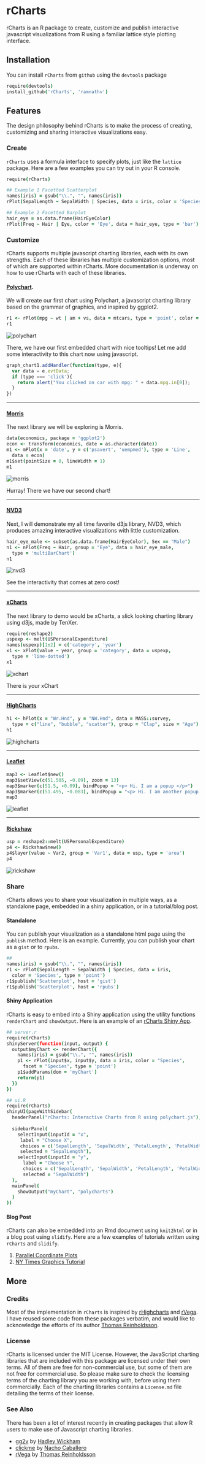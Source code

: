 # rCharts

rCharts is an R package to create, customize and publish interactive javascript visualizations from R using a familiar lattice style plotting interface.

## Installation

You can install `rCharts` from `github` using the `devtools` package

```coffee
require(devtools)
install_github('rCharts', 'ramnathv')
```

## Features

The design philosophy behind rCharts is to make the process of creating, customizing and sharing interactive visualizations easy. 

### Create

`rCharts` uses a formula interface to specify plots, just like the `lattice` package. Here are a few examples you can try out in your R console.

```coffee
require(rCharts)

## Example 1 Facetted Scatterplot
names(iris) = gsub("\\.", "", names(iris))
rPlot(SepalLength ~ SepalWidth | Species, data = iris, color = 'Species', type = 'point')

## Example 2 Facetted Barplot
hair_eye = as.data.frame(HairEyeColor)
rPlot(Freq ~ Hair | Eye, color = 'Eye', data = hair_eye, type = 'bar')
```

### Customize

rCharts supports multiple javascript charting libraries, each with its own strengths. Each of these libraries has multiple customization options, most of which are supported within rCharts. More documentation is underway on how to use rCharts with each of these libraries.

#### [Polychart](https://github.com/Polychart/polychart2).

We will create our first chart using Polychart, a javascript charting library based on the grammar of graphics, and inspired by ggplot2.

```coffee
r1 <- rPlot(mpg ~ wt | am + vs, data = mtcars, type = 'point', color = 'gear')
r1
```

![polychart](screenshots/polychart.png)

There, we have our first embedded chart with nice tooltips! Let me add some interactivity to this chart now using javascript.

```js
graph_chart1.addHandler(function(type, e){
  var data = e.evtData;
  if (type === 'click'){
    return alert("You clicked on car with mpg: " + data.mpg.in[0]);
  }
})
```

---

#### [Morris](https://github.com/oesmith/morris.js)

The next library we will be exploring is Morris.

```coffee
data(economics, package = 'ggplot2')
econ <- transform(economics, date = as.character(date))
m1 <- mPlot(x = 'date', y = c('psavert', 'uempmed'), type = 'Line',
  data = econ)
m1$set(pointSize = 0, lineWidth = 1)
m1
```

![morris](screenshots/morris.png)

Hurray! There we have our second chart!

---

#### [NVD3](https://github.com/novus/nvd3)

Next, I will demonstrate my all time favorite d3js library, NVD3, which produces amazing interactive visualizations with little customization.

```coffee
hair_eye_male <- subset(as.data.frame(HairEyeColor), Sex == "Male")
n1 <- nPlot(Freq ~ Hair, group = "Eye", data = hair_eye_male, 
  type = 'multiBarChart')
n1
```

![nvd3](screenshots/nvd3.png)

See the interactivity that comes at zero cost! 

---

#### [xCharts](https://github.com/tenXer/xcharts/)

The next library to demo would be xCharts, a slick looking charting library using d3js, made by TenXer.

```coffee
require(reshape2)
uspexp <- melt(USPersonalExpenditure)
names(uspexp)[1:2] = c('category', 'year')
x1 <- xPlot(value ~ year, group = 'category', data = uspexp, 
  type = 'line-dotted')
x1
```

![xchart](screenshots/xcharts.png)

There is your xChart

---

#### [HighCharts](http://www.highcharts.com/)

```coffee
h1 <- hPlot(x = "Wr.Hnd", y = "NW.Hnd", data = MASS::survey, 
  type = c("line", "bubble", "scatter"), group = "Clap", size = "Age")
h1
```

![highcharts](screenshots/highcharts.png)

---

#### [Leaflet](http://leafletjs.com/)

```coffee
map3 <- Leaflet$new()
map3$setView(c(51.505, -0.09), zoom = 13)
map3$marker(c(51.5, -0.09), bindPopup = "<p> Hi. I am a popup </p>")
map3$marker(c(51.495, -0.083), bindPopup = "<p> Hi. I am another popup </p>")
map3
```

![leaflet](screenshots/leaflet.png)

---

#### [Rickshaw](https://github.com/shutterstock/rickshaw)

```coffee
usp = reshape2::melt(USPersonalExpenditure)
p4 <- Rickshaw$new()
p4$layer(value ~ Var2, group = 'Var1', data = usp, type = 'area')
p4
```

![rickshaw](screenshots/rickshaw.png)

### Share

rCharts allows you to share your visualization in multiple ways, as a standalone page, embedded in a shiny application, or in a tutorial/blog post.

#### Standalone

You can publish your visualization as a standalone html page using the `publish` method. Here is an example. Currently, you can publish your chart as a `gist` or to `rpubs`.

```coffee
## 
names(iris) = gsub("\\.", "", names(iris))
r1 <- rPlot(SepalLength ~ SepalWidth | Species, data = iris, 
  color = 'Species', type = 'point')
r1$publish('Scatterplot', host = 'gist')
r1$publish('Scatterplot', host = 'rpubs')
```

#### Shiny Application

rCharts is easy to embed into a Shiny application using the utility functions `renderChart` and `showOutput`. Here is an example of an [rCharts Shiny App](http://glimmer.rstudio.com/ramnathv/rChartApp/).

```coffee
## server.r
require(rCharts)
shinyServer(function(input, output) {
  output$myChart <- renderChart({
    names(iris) = gsub("\\.", "", names(iris))
    p1 <- rPlot(input$x, input$y, data = iris, color = "Species", 
      facet = "Species", type = 'point')
    p1$addParams(dom = 'myChart')
    return(p1)
  })
})

## ui.R
require(rCharts)
shinyUI(pageWithSidebar(
  headerPanel("rCharts: Interactive Charts from R using polychart.js"),
  
  sidebarPanel(
    selectInput(inputId = "x",
     label = "Choose X",
     choices = c('SepalLength', 'SepalWidth', 'PetalLength', 'PetalWidth'),
     selected = "SepalLength"),
    selectInput(inputId = "y",
      label = "Choose Y",
      choices = c('SepalLength', 'SepalWidth', 'PetalLength', 'PetalWidth'),
      selected = "SepalWidth")
  ),
  mainPanel(
    showOutput("myChart", "polycharts")
  )
))
```

#### Blog Post

rCharts can also be embedded into an Rmd document using `knit2html` or in a blog post using `slidify`. Here are a few examples of tutorials written using `rCharts` and `slidify`.

1. [Parallel Coordinate Plots](http://ramnathv.github.io/rChartsParCoords/)
2. [NY Times Graphics Tutorial](http://ramnathv.github.io/rChartsNYT/)

## More

### Credits

Most of the implementation in `rCharts` is inspired by [rHighcharts](https://github.com/metagraf/rHighcharts) and [rVega](https://github.com/metagraf/rVega). I have reused some code from these packages verbatim, and would like to acknowledge the efforts of its author [Thomas Reinholdsson](https://github.com/reinholdsson).

### License

rCharts is licensed under the MIT License. However, the JavaScript charting libraries that are included with this package are licensed under their own terms. All of them are free for non-commercial use, but some of them are not free for commercial use. So please make sure to check the licensing terms of the charting library you are working with, before using them commercially.  Each of the charting libraries contains a `License.md` file detailing the terms of their license.

### See Also

There has been a lot of interest recently in creating packages that allow R users to make use of Javascript charting libraries. 

- [gg2v](https://github.com/hadley/gg2v) by [Hadley Wickham](https://github.com/hadley)
- [clickme](https://github.com/nachocab/clickme) by [Nacho Caballero](https://github.com/nachocab)
- [rVega](https://github.com/metagraf/rVega) by [Thomas Reinholdsson](https://github.com/reinholdsson)

